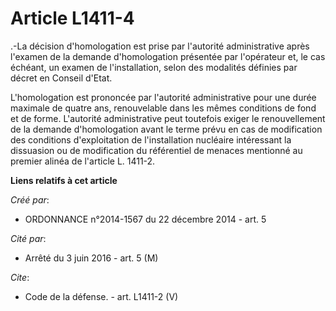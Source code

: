 # Article L1411-4

.-La décision d'homologation est prise par l'autorité administrative après l'examen de la demande d'homologation présentée
par l'opérateur et, le cas échéant, un examen de l'installation, selon des modalités définies par décret en Conseil d'Etat. 

L'homologation est prononcée par l'autorité administrative pour une durée maximale de quatre ans, renouvelable dans les mêmes
conditions de fond et de forme. L'autorité administrative peut toutefois exiger le renouvellement de la demande
d'homologation avant le terme prévu en cas de modification des conditions d'exploitation de l'installation nucléaire
intéressant la dissuasion ou de modification du référentiel de menaces mentionné au premier alinéa de l'article L. 1411-2.

**Liens relatifs à cet article**

_Créé par_:

  - ORDONNANCE n°2014-1567 du 22 décembre 2014 - art. 5

_Cité par_:

  - Arrêté du 3 juin 2016 - art. 5 (M)

_Cite_:

  - Code de la défense. - art. L1411-2 (V)

